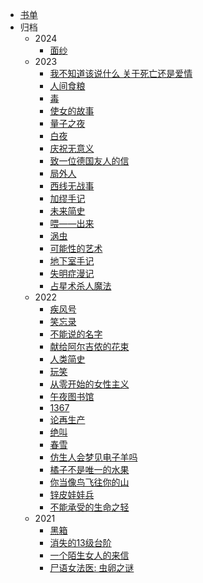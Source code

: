 <!-- docs/_sidebar.md -->

* [书单](read/list)
* 归档
  * 2024
    * [面纱](read/2024/01面纱)
  * 2023
    * [我不知道该说什么 关于死亡还是爱情](read/2023/18我不知道该说什么关于死亡还是爱情)
    * [人间食粮](read/2023/17人间食粮)
    * [毒](read/2023/16毒)
    * [使女的故事](read/2023/15使女的故事)
    * [量子之夜](read/2023/14量子之夜)
    * [白夜](read/2023/13白夜)
    * [庆祝无意义](read/2023/12庆祝无意义)
    * [致一位德国友人的信](read/2023/11致一位德国友人的信)
    * [局外人](read/2023/10局外人)
    * [西线无战事](read/2023/09西线无战事)
    * [加缪手记](read/2023/08加缪手记)
    * [未来简史](read/2023/07未来简史)
    * [喂——出来](read/2023/06喂出来)
    * [涡虫](read/2023/05涡虫)
    * [可能性的艺术](read/2023/02可能性的艺术)
    * [地下室手记](read/2023/04地下室手记.md)
    * [失明症漫记](read/2023/03失明症漫记.md)
    * [占星术杀人魔法](read/2023/01占星术杀人魔法)
  * 2022
    - [疾风号](read/2022/jifenghao)
    - [笑忘录](read/2022/xiaowanglu)
    - [不能说的名字](read/2022/bunengshuode)
    - [献给阿尔吉侬的花束](read/2022/xiangei)
    - [人类简史](read/2022/renlei)
    - [玩笑](read/2022/wanxiao)
    - [从零开始的女性主义](read/2022/congling)
    - [午夜图书馆](read/2022/wuye)
    - [1367](read/2022/1367)
    - [论再生产](read/2022/lunzaishengchan)
    - [绝叫](read/2022/juejiao)
    - [春雪](read/2022/chunxue)
    - [仿生人会梦见电子羊吗](read/2022/fangshengren)
    - [橘子不是唯一的水果](read/2022/juzi)
    - [你当像鸟飞往你的山](read/2022/nidang)
    - [锌皮娃娃兵](read/2022/xinpi)
    - [不能承受的生命之轻](read/2022/bunengchengshou)
  * 2021
    - [黑箱](read/2021/heixiang)
    - [消失的13级台阶](read/2021/xiaoshide)
    - [一个陌生女人的来信](read/2021/yigemosheng)
    - [尸语女法医: 虫卵之谜](read/2021/shiyu)